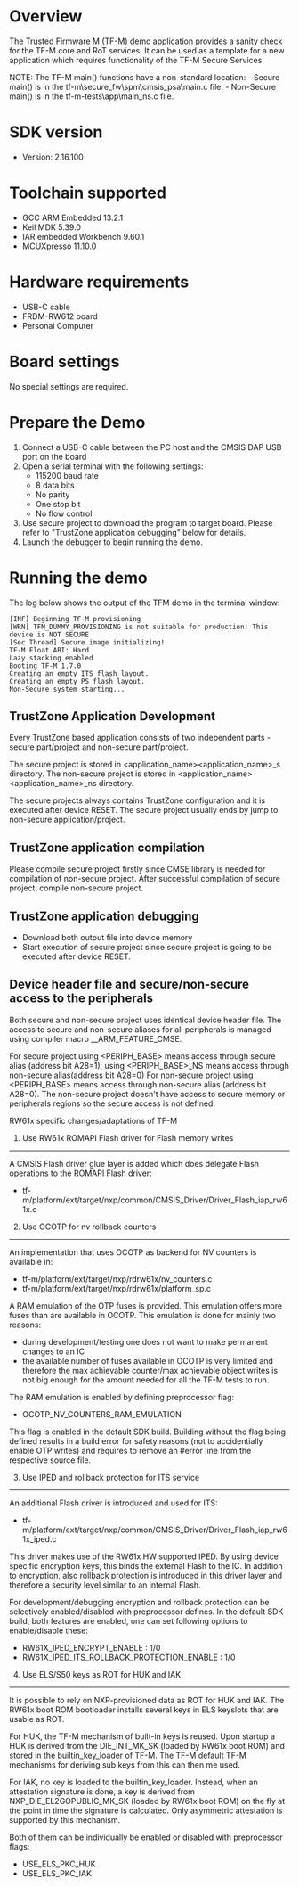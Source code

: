 Overview
========
The Trusted Firmware M (TF-M) demo application provides a sanity check for the TF-M core and RoT services.
It can be used as a template for a new application which requires functionality of the TF-M Secure Services.

NOTE: The TF-M main() functions have a non-standard location:
       - Secure main() is in the tf-m\secure_fw\spm\cmsis_psa\main.c file.
       - Non-Secure main() is in the tf-m-tests\app\main_ns.c file.

SDK version
===========
- Version: 2.16.100

Toolchain supported
===================
- GCC ARM Embedded  13.2.1
- Keil MDK  5.39.0
- IAR embedded Workbench  9.60.1
- MCUXpresso  11.10.0

Hardware requirements
=====================
- USB-C cable
- FRDM-RW612 board
- Personal Computer

Board settings
==============
No special settings are required.

Prepare the Demo
================
1.  Connect a USB-C cable between the PC host and the CMSIS DAP USB port on the board
2.  Open a serial terminal with the following settings:
    - 115200 baud rate
    - 8 data bits
    - No parity
    - One stop bit
    - No flow control
3.  Use secure project to download the program to target board. Please refer to "TrustZone application debugging" below for details.
4.  Launch the debugger to begin running the demo.

Running the demo
================
The log below shows the output of the TFM demo in the terminal window:
~~~~~~~~~~~~~~~~~~~~~~~~~~~~~~~~~~~
[INF] Beginning TF-M provisioning
[WRN] TFM_DUMMY_PROVISIONING is not suitable for production! This device is NOT SECURE
[Sec Thread] Secure image initializing!
TF-M Float ABI: Hard
Lazy stacking enabled
Booting TF-M 1.7.0
Creating an empty ITS flash layout.
Creating an empty PS flash layout.
Non-Secure system starting...
~~~~~~~~~~~~~~~~~~~~~~~~~~~~~~~~~~~

TrustZone Application Development
----------------------------------------
Every TrustZone based application consists of two independent parts - secure part/project and non-secure part/project.

The secure project is stored in <application_name>\<application_name>_s directory.
The non-secure project is stored in <application_name>\<application_name>_ns directory. 

The secure projects always contains TrustZone configuration and it is executed after device RESET. The secure project usually
ends by jump to non-secure application/project.

TrustZone application compilation
--------------------------------
Please compile secure project firstly since CMSE library is needed for compilation of non-secure project.
After successful compilation of secure project, compile non-secure project.

TrustZone application debugging
-------------------------------
- Download both output file into device memory
- Start execution of secure project since secure project is going to be executed after device RESET.

Device header file and secure/non-secure access to the peripherals
------------------------------------------------------------------
Both secure and non-secure project uses identical device header file. The access to secure and non-secure aliases for all peripherals
is managed using compiler macro __ARM_FEATURE_CMSE.

For secure project using <PERIPH_BASE> means access through secure alias (address bit A28=1), 
using <PERIPH_BASE>_NS means access through non-secure alias(address bit A28=0)
For non-secure project using <PERIPH_BASE> means access through non-secure alias (address bit A28=0). 
The non-secure project doesn't have access to secure memory or peripherals regions so the secure access is not defined.


RW61x specific changes/adaptations of TF-M

1. Use RW61x ROMAPI Flash driver for Flash memory writes
--------------------------------------------------------

A CMSIS Flash driver glue layer is added which does delegate Flash operations
to the ROMAPI Flash driver:

  * tf-m/platform/ext/target/nxp/common/CMSIS_Driver/Driver_Flash_iap_rw61x.c


2. Use OCOTP for nv rollback counters
--------------------------------------------------------

An implementation that uses OCOTP as backend for NV counters is available in:

  * tf-m/platform/ext/target/nxp/rdrw61x/nv_counters.c
  * tf-m/platform/ext/target/nxp/rdrw61x/platform_sp.c

A RAM emulation of the OTP fuses is provided. This emulation offers more fuses
than are available in OCOTP. This emulation is done for mainly two reasons:
  - during development/testing one does not want to make permanent changes to
    an IC
  - the available number of fuses available in OCOTP is very limited and
    therefore the max achievable counter/max achievable object writes is not
    big enough for the amount needed for all the TF-M tests to run.

The RAM emulation is enabled by defining preprocessor flag:

  * OCOTP_NV_COUNTERS_RAM_EMULATION 

This flag is enabled in the default SDK build. Building without the flag being
defined results in a build error for safety reasons (not to accidentially
enable OTP writes) and requires to remove an #error line from the respective
source file.


3. Use IPED and rollback protection for ITS service
--------------------------------------------------------

An additional Flash driver is introduced and used for ITS:

  * tf-m/platform/ext/target/nxp/common/CMSIS_Driver/Driver_Flash_iap_rw61x_iped.c

This driver makes use of the RW61x HW supported IPED. By using device specific
encryption keys, this binds the external Flash to the IC. In addition to
encryption, also rollback protection is introduced in this driver layer and
therefore a security level similar to an internal Flash.

For development/debugging encryption and rollback protection can be selectively
enabled/disabled with preprocessor defines. In the default SDK build, both features 
are enabled, one can set following options to enable/disable these:

  * RW61X_IPED_ENCRYPT_ENABLE : 1/0
  * RW61X_IPED_ITS_ROLLBACK_PROTECTION_ENABLE : 1/0


4. Use ELS/S50 keys as ROT for HUK and IAK
--------------------------------------------------------

It is possible to rely on NXP-provisioned data as ROT for HUK and IAK. The
RW61x boot ROM bootloader installs several keys in ELS keyslots that are usable
as ROT.

For HUK, the TF-M mechanism of built-in keys is reused. Upon startup a HUK is
derived from the DIE_INT_MK_SK (loaded by RW61x boot ROM) and stored in the
builtin_key_loader of TF-M. The TF-M default TF-M mechanisms for deriving sub
keys from this can then me used.

For IAK, no key is loaded to the builtin_key_loader. Instead, when an
attestation signature is done, a key is derived from NXP_DIE_EL2GOPUBLIC_MK_SK
(loaded by RW61x boot ROM) on the fly at the point in time the signature is
calculated. Only asymmetric attestation is supported by this mechanism.

Both of them can be individually be enabled or disabled with preprocessor
flags:

  * USE_ELS_PKC_HUK
  * USE_ELS_PKC_IAK
    
